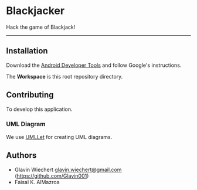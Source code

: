 Blackjacker
===========

Hack the game of Blackjack!

-----

## Installation

Download the [Android Developer Tools](http://developer.android.com/sdk/index.html) and follow Google's instructions.

The **Workspace** is this root repository directory.


## Contributing

To develop this application.


### UML Diagram

We use [UMLLet](http://www.umlet.com/) for creating UML diagrams.

## Authors

- Glavin Wiechert <glavin.wiechert@gmail.com> (https://github.com/Glavin001)
- Faisal K. AlMazroa
